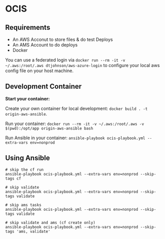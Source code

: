 # OCIS

## Requirements

- An AWS Acconut to store files & do test Deploys
- An AMS Account to do deploys
- Docker

You can use a federated login via `docker run --rm -it -v ~/.aws:/root/.aws dtjohnson/aws-azure-login` to configure your local aws config file on your host machine.

## Development Container


**Start your container:**

Create your own container for local development: `docker build . -t origin-aws-ansible`.

Run your container: `docker run --rm -it -v ~/.aws:/root/.aws -v $(pwd):/opt/app origin-aws-ansible bash`

Run Ansible in your container: `ansible-playbook ocis-playbook.yml --extra-vars env=nonprod`

## Using Ansible

```
# skip the cf run
ansible-playbook ocis-playbook.yml --extra-vars env=nonprod --skip-tags cf

# skip validate
ansible-playbook ocis-playbook.yml --extra-vars env=nonprod --skip-tags validate

# skip ams tasks
ansible-playbook ocis-playbook.yml --extra-vars env=nonprod --skip-tags validate

# skip validate and ams (cf create only)
ansible-playbook ocis-playbook.yml --extra-vars env=nonprod --skip-tags 'ams, validate'
```



